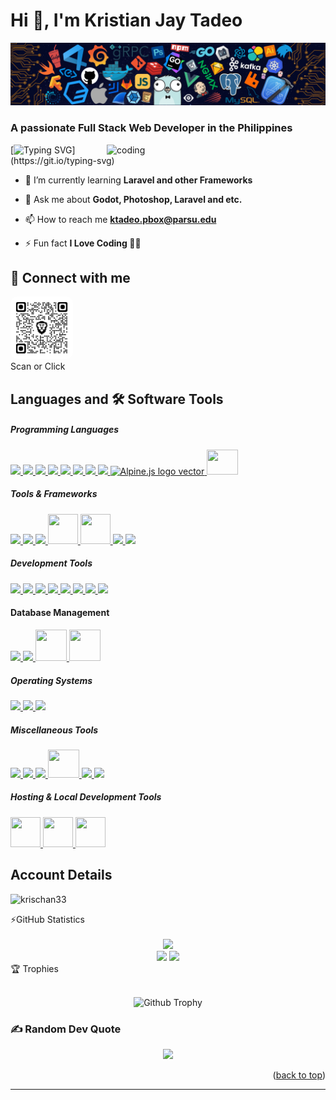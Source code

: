 <a name="readme-top"> </a >
# Hi 👋, I'm Kristian Jay Tadeo

![logo](https://github.com/KrisChan33/KrisChan33/blob/main/githubimage.png)
<h3 align="">A passionate Full Stack Web Developer in the Philippines</h3>
<img align="right" alt="coding" width="350" src="https://rb.gy/mbprke">

[![Typing SVG ](https://readme-typing-svg.demolab.com?font=Fira+Code&pause=1000&width=435&lines=Im+a+Filipino%2C+Full+Stack+Developer;and+Open-Source+Developer;Nice+to+meet+You!)](https://git.io/typing-svg)
 

- 🌱 I’m currently learning **Laravel and other Frameworks**

- 💬 Ask me about **Godot, Photoshop, Laravel and etc.**

- 📫 How to reach me **ktadeo.pbox@parsu.edu**

- ⚡ Fun fact **I Love Coding 👨‍💻**


## 📠 Connect with me
<p align="left">
<!-- <a href="https://www.linkedin.com/in/kristian-jay-tadeo">
    <img src="https://rb.gy/k3m45n" alt="LinkedIn" width="50px" height="50px" />
</a>
  -->
<!-- <a href="https://www.facebook.com/profile.php?id=100092249816147">
    <img src="https://freepnglogo.com/images/all_img/facebook-circle-logo-png.png" alt="Facebook" width="50px" height="50px" />
</a> -->
 
<!-- 
<a href="https://www.behance.net/kristianjaytadeo">
    <img src="https://rb.gy/4v8w40" alt="Behance" width="50px" height="50px" style="border-radius: 10%;" />
</a>-->

<a target="_blank" href="https://shorturl.at/UCkHZ">
    <img src="https://github.com/KrisChan33/KrisChan33/blob/main/qrcode_kristianjaytadeo.png" alt="ScanQR" width="100px" height="100px" style="border-radius: 10%;"/>
</a>
</br> Scan or Click


</p>

## Languages and 🛠 Software Tools

##### Programming Languages
<p align="">
  <a href="https://cprogramming.com/">
    <img src="https://skillicons.dev/icons?i=c" />
  </a>
  
  <a href="https://w3schools.com/cpp/">
    <img src="https://skillicons.dev/icons?i=cpp" />
  </a>

  <a href="https://www.w3schools.com/css/">
    <img src="https://skillicons.dev/icons?i=css" />
  </a>

  <a href="https://developer.mozilla.org/en-US/docs/Web/HTML/">
    <img src="https://skillicons.dev/icons?i=html" />
  </a>

  <a href="https://www.java.com/en/">
    <img src="https://skillicons.dev/icons?i=java&theme=light" />
  </a>

  <a href="https://developer.mozilla.org/en-US/docs/Web/JavaScript">
    <img src="https://skillicons.dev/icons?i=js" />
  </a>

  <a href="https://php.net">
    <img src="https://skillicons.dev/icons?i=php&theme=light" />
  </a>

  <a href="https://python.org">
    <img src="https://skillicons.dev/icons?i=python"/>
  </a>
  
 <a href="https://alpinejs.dev/">
    <img  src="https://cdn.worldvectorlogo.com/logos/alpinejs.svg" alt="Alpine.js logo vector" style="height:35px; width:50px"/>
  </a>

<a href="https://gdscript.com/">
    <img style="height:40px; width:50px" src="https://res.cloudinary.com/otakucms/image/upload/gdscript/gdscript-dude_c6cdt3.png"/>
  </a>

</p>


##### Tools & Frameworks
<p align="">
  <a href="https://getbootstrap.com/">
    <img src="https://skillicons.dev/icons?i=bootstrap" />
  </a>

  <a href="https://tailwindui.com/">
    <img src="https://skillicons.dev/icons?i=tailwindcss&theme=light"/>
  </a>
  
  <a href="https://laravel.com">
    <img src="https://skillicons.dev/icons?i=laravel"/>
  </a>
  
  <a href="https://livewire.laravel.com/">
    <img src="https://rb.gy/i7cq0f" width="48" height="48"/>
  </a>
  
  <a href="https://spatie.be">
    <img src="https://rb.gy/4vhrsn" width="48" height="48"/>
  </a>
  
  <a href="https://ngrok.com/">
    <img src="https://simpleskill.icons.workers.dev/svg?i=ngrok&theme=light"/>
  </a>

  <a href="https://firebase.google.com/">
    <img src="https://skillicons.dev/icons?i=firebase"/>
  </a>
</p>


##### Development Tools
<p align="">
  <a href="https://git-scm.com">
    <img src="https://skillicons.dev/icons?i=git&theme=light"/>
  </a>

  <a href="https://github.com">
    <img src="https://skillicons.dev/icons?i=github"/>
  </a>

  <a href="https://visualstudio.com">
    <img src="https://skillicons.dev/icons?i=visualstudio"/>
  </a>

  <a href="https://code.visualstudio.com">
    <img src="https://skillicons.dev/icons?i=vscode"/>
  </a>

  <a href="https://www.android.com/studio">
    <img src="https://skillicons.dev/icons?i=androidstudio"/>
  </a>

  <a href="https://figma.com">
    <img src="https://skillicons.dev/icons?i=figma"/>
  </a>

  <a href="https://obsidian.md/">
    <img src="https://skillicons.dev/icons?i=obsidian"/>
  </a>

  <a href="https://www.markdownguide.org/">
    <img src="https://skillicons.dev/icons?i=md"/>
  </a>
</p>


#### Database Management
<p align="">
  <a href="https://mysql.com">
    <img src="https://skillicons.dev/icons?i=mysql&theme=light " />
  </a>

  <a href="https://postgresql.org">
    <img src="https://skillicons.dev/icons?i=postgresql&theme=light" />
  </a>

  <a href="https://heidisql.com">
    <img src="https://rb.gy/gfnsx8" width="50" height="50" />
  </a>

  <a href="https://tableplus.com/">
    <img src="https://tableplus.com/resources/favicons/apple-icon-60x60.png" width="50" height="50" />
  </a>
</p>


##### Operating Systems
<p align="">
  <a href="https://linux.org">
    <img src="https://skillicons.dev/icons?i=linux&theme=light " />
  </a>

  <a href="https://ubuntu.com">
    <img src="https://skillicons.dev/icons?i=ubuntu"/>
  </a>

  <a href="https://windows.com">
    <img src="https://skillicons.dev/icons?i=windows"/>
  </a>
</p>


##### Miscellaneous Tools
<p align="">
  <a href="https://arduino.cc">
    <img src="https://skillicons.dev/icons?i=arduino" />
  </a>

  <a href="https://blender.org/">
    <img src="https://skillicons.dev/icons?i=blender" />
  </a>

  <a href="https://godotengine.org">
    <img src="https://skillicons.dev/icons?i=godot"/>
  </a>

<a href="https://create.roblox.com/">
    <img style="height:45px; width:50px" src="https://imgs.search.brave.com/DzIFgDFu8j075UkXpkKKE9gU8XfSXoD403KsyxAqfdk/rs:fit:860:0:0:0/g:ce/aHR0cHM6Ly91cGxv/YWQud2lraW1lZGlh/Lm9yZy93aWtpcGVk/aWEvY29tbW9ucy81/LzU4L1JvYmxveF9T/dHVkaW9fbG9nb18y/MDIxX3ByZXNlbnQu/c3Zn"
     />
  </a>

  <a href="https://npmjs.com">
    <img src="https://skillicons.dev/icons?i=npm"/>
  </a>

  <a href="https://nodejs.org">
    <img src="https://skillicons.dev/icons?i=nodejs"/>
  </a>
</p>


##### Hosting & Local Development Tools
<p align="">
  <a href="https://laragon.org">
    <img src="https://www.onworks.net/imagescropped/laragonicon.png_3.webp" width="48" height="48"/>
  </a>

  <a href="https://www.apachefriends.org/">
    <img src="https://rb.gy/c5mw4b" width="48" height="48"/>
  </a>

  <a href="https://www.wampserver.com/">
    <img src="https://rb.gy/uov90e" width="48" height="48"/>
  </a>
</p>

<!--Logo Only doesnt have a link 
![skills](https://skillicons.dev/iconsi=html,css,bootstrap,java,js,php,mysql,python,vscode,arduino,blender,photoshop,linux&theme=light)
-->
## Account Details
<p align="left"> <img src="https://rb.gy/6hj1ce" alt="krischan33" /></p>

<summary>&#9889GitHub Statistics</summary><br/>

<div align="center">
  <img src="https://github-readme-streak-stats.herokuapp.com/?user=KrisChan33&theme=algolia&hide_border=true" height="290px"/></br>
  <img src="https://github-readme-stats.vercel.app/api?username=KrisChan33&show_icons=true&rank_icon=github&show=prs_merged_percentage&hide=total_issues&theme=default&hide_border=true&icon" height="170px" />
 <img src="https://github-readme-stats.vercel.app/api/top-langs/?username=KrisChan33&theme=default&hide_border=true&include_all_commits=true&count_private=false&layout=compact&langs_count=8" height="170px"/>
</div>

<!--2nd Readme Editor-->

<summary>&#127942  Trophies</summary><br/>
<div align="center">
 
![Github Trophy](https://github-profile-trophy.vercel.app/?username=krisChan33)
</div>
 
<!-- other design of trophy
![](https://github-profile-tropy.vercel.app/?username=KrisChan33&theme=flat&no-frame=false&no-bg=false&margin-w=4)-->



<!-- Proudly created with GPRM ( https://gprm.itsvg.in ) -->

### ✍️ Random Dev Quote
<div align="center">

![](https://rb.gy/zarqxi)
</div>

<p align="right">(<a href="#readme-top">back to top</a>)</p>
<hr> </hr>
<!--
## 💰 You can help me by Donating
 [![BuyMeACoffee](https://rb.gy/drv33t)](https://rb.gy/bdsyzz) 
 [![PayPal](https://rb.gy/1b6ivh)](https://rb.gy/m19yb4) 
 [![Ko-Fi](https://rb.gy/1nurh6)](https://rb.gy/bf95eg)
-->

<!-- ACKNOWLEDGMENTS
## Acknowledgments:

This are the list of resources I find helpful and would like to give credit. I've included a few of my favorites to kick things off!

* [Choose an Open Source License](https://choosealicense.com)
* [React Icons](https://react-icons.github.io/react-icons/search)
* [Readme Typing SVG](https://elements.heroku.com/buttons/denvercoder1/readme-typing-svg)
* [Github Readme Generator](https://rahuldkjain.github.io/gh-profile-readme-generator/)
<p align="right">(<a href="#readme-top">back to top</a>)</p>

<hr>

created by [Kristian Jay Tadeo](https://rb.gy/evz163) | Thank you for Visiting🙏
 -->
